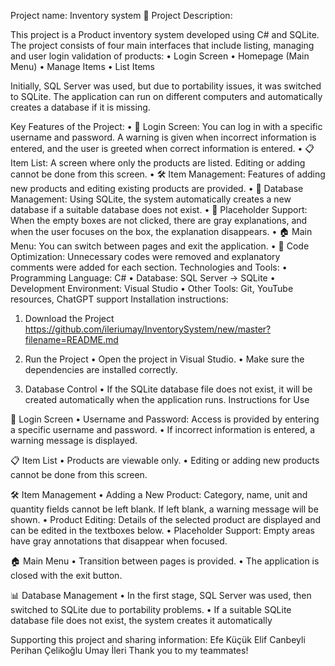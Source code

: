 Project name: Inventory system
📝 Project Description:

This project is a Product inventory system developed using C# and SQLite. The project consists of four main interfaces that include listing, managing and user login validation of products:
	• Login Screen
	• Homepage (Main Menu)
	• Manage Items
	• List Items

Initially, SQL Server was used, but due to portability issues, it was switched to SQLite. The application can run on different computers and automatically creates a database if it is missing.

Key Features of the Project:
	• 🔑 Login Screen: You can log in with a specific username and password. A warning is given when incorrect information is entered, and the user is greeted when correct information is entered.
	• 📋 Item List: A screen where only the products are listed. Editing or adding cannot be done from this screen.
	• 🛠️ Item Management: Features of adding new products and editing existing products are provided.
	• 📂 Database Management: Using SQLite, the system automatically creates a new database if a suitable database does not exist.
	• 📝 Placeholder Support: When the empty boxes are not clicked, there are gray explanations, and when the user focuses on the box, the explanation disappears.
	• 🏠 Main Menu: You can switch between pages and exit the application.
	• 🧹 Code Optimization: Unnecessary codes were removed and explanatory comments were added for each section.
Technologies and Tools:
	• Programming Language: C#
	• Database: SQL Server → SQLite
	• Development Environment: Visual Studio
	• Other Tools: Git, YouTube resources, ChatGPT support
Installation instructions:
1. Download the Project
https://github.com/ileriumay/InventorySystem/new/master?filename=README.md
2. Run the Project
	• Open the project in Visual Studio.
	• Make sure the dependencies are installed correctly.

3. Database Control
	• If the SQLite database file does not exist, it will be created automatically when the application runs.
Instructions for Use

🔑 Login Screen
	• Username and Password: Access is provided by entering a specific username and password.
	• If incorrect information is entered, a warning message is displayed.

📋 Item List
	• Products are viewable only.
	• Editing or adding new products cannot be done from this screen.

🛠️ Item Management
	• Adding a New Product: Category, name, unit and quantity fields cannot be left blank. If left blank, a warning message will be shown.
	• Product Editing: Details of the selected product are displayed and can be edited in the textboxes below.
	• Placeholder Support: Empty areas have gray annotations that disappear when focused.

🏠 Main Menu
	• Transition between pages is provided.
	• The application is closed with the exit button.

📊 Database Management
	• In the first stage, SQL Server was used, then switched to SQLite due to portability problems.
	• If a suitable SQLite database file does not exist, the system creates it automatically
 
Supporting this project and sharing information:
Efe Küçük
Elif Canbeyli
Perihan Çelikoğlu
Umay İleri
Thank you to my teammates!
